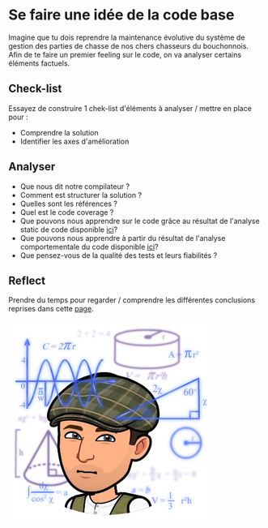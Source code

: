 # Se faire une idée de la code base
Imagine que tu dois reprendre la maintenance évolutive du système de gestion des parties de chasse de nos chers chasseurs du bouchonnois.
Afin de te faire un premier feeling sur le code, on va analyser certains éléments factuels.

## Check-list
Essayez de construire 1 chek-list d'éléments à analyser / mettre en place pour :
- Comprendre la solution
- Identifier les axes d'amélioration

## Analyser
- Que nous dit notre compilateur ?
- Comment est structurer la solution ?
- Quelles sont les références ?
- Quel est le code coverage ?
- Que pouvons nous apprendre sur le code grâce au résultat de l'analyse static de code disponible [ici](https://sonarcloud.io/summary/overall?id=ythirion_refactoring-du-bouchonnois)?
- Que pouvons nous apprendre à partir du résultat de l'analyse comportementale du code disponible [ici](https://codescene.io/projects/39213)?
- Que pensez-vous de la qualité des tests et leurs fiabilités ?

## Reflect
Prendre du temps pour regarder / comprendre les différentes conclusions reprises dans cette [page](steps/01.gather-metrics.md).

![Gather metrics](steps/img/01.gather-metrics/gather-metrics.webp)